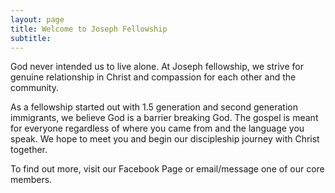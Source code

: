 ```yaml
---
layout: page
title: Welcome to Joseph Fellowship
subtitle: 
---
```


God never intended us to live alone.
At Joseph fellowship, we strive for genuine relationship in Christ
and compassion for each other and the community.

As a fellowship started out with 1.5 generation
and second generation immigrants,
we believe God is a barrier breaking God.
The gospel is meant for everyone regardless of
where you came from and the language you speak.
We hope to meet you and begin our
discipleship journey with Christ together.

To find out more, visit our Facebook Page or
email/message one of our core members.
